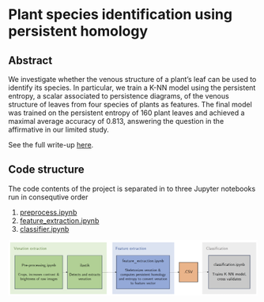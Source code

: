 # Plant species identification using persistent homology

## Abstract

We investigate whether the venous structure of a plant’s leaf can be used to identify its species. In particular, we train a K-NN model using the persistent entropy, a scalar associated to persistence diagrams, of the venous structure of leaves from four species of plants as features. The final model was trained on the persistent entropy of 160 plant leaves and achieved a maximal average accuracy of 0.813, answering the question in the affirmative in our limited study.

See the full write-up [here](documents/report.pdf).

## Code structure

The code contents of the project is separated in to three Jupyter notebooks run in consequtive order

1. [preprocess.ipynb](preprocess.ipynb)
2. [feature_extraction.ipynb](feature_extraction.ipynb)
3. [classifier.ipynb](classifier.ipynb)

![flowchart of code](images/flowchart.png)
